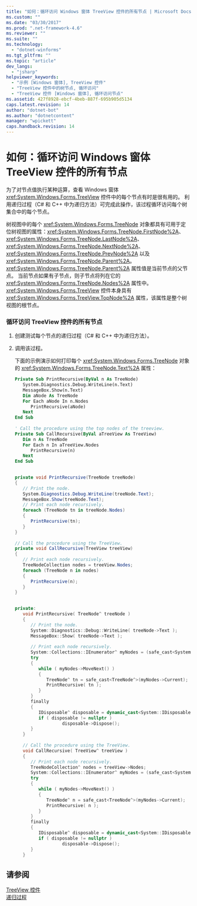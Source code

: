 ```yaml
---
title: "如何：循环访问 Windows 窗体 TreeView 控件的所有节点 | Microsoft Docs"
ms.custom: ""
ms.date: "03/30/2017"
ms.prod: ".net-framework-4.6"
ms.reviewer: ""
ms.suite: ""
ms.technology: 
  - "dotnet-winforms"
ms.tgt_pltfrm: ""
ms.topic: "article"
dev_langs: 
  - "jsharp"
helpviewer_keywords: 
  - "示例 [Windows 窗体], TreeView 控件"
  - "TreeView 控件中的树节点, 循环访问"
  - "TreeView 控件 [Windows 窗体], 循环访问节点"
ms.assetid: 427f8928-ebcf-4beb-887f-695b905d5134
caps.latest.revision: 14
author: "dotnet-bot"
ms.author: "dotnetcontent"
manager: "wpickett"
caps.handback.revision: 14
---
```

# 如何：循环访问 Windows 窗体 TreeView 控件的所有节点
为了对节点值执行某种运算，查看 Windows 窗体 <xref:System.Windows.Forms.TreeView> 控件中的每个节点有时是很有用的。  利用递归过程（C\# 和 C\+\+ 中为递归方法）可完成此操作，该过程循环访问每个树集合中的每个节点。  
  
 树视图中的每个 <xref:System.Windows.Forms.TreeNode> 对象都具有可用于定位树视图的属性：<xref:System.Windows.Forms.TreeNode.FirstNode%2A>、<xref:System.Windows.Forms.TreeNode.LastNode%2A>、<xref:System.Windows.Forms.TreeNode.NextNode%2A>、<xref:System.Windows.Forms.TreeNode.PrevNode%2A> 以及 <xref:System.Windows.Forms.TreeNode.Parent%2A>。  <xref:System.Windows.Forms.TreeNode.Parent%2A> 属性值是当前节点的父节点。  当前节点如果有子节点，则子节点将列在它的 <xref:System.Windows.Forms.TreeNode.Nodes%2A> 属性中。  <xref:System.Windows.Forms.TreeView> 控件本身具有 <xref:System.Windows.Forms.TreeView.TopNode%2A> 属性，该属性是整个树视图的根节点。  
  
### 循环访问 TreeView 控件的所有节点  
  
1.  创建测试每个节点的递归过程（C\# 和 C\+\+ 中为递归方法）。  
  
2.  调用该过程。  
  
     下面的示例演示如何打印每个 <xref:System.Windows.Forms.TreeNode> 对象的 <xref:System.Windows.Forms.TreeNode.Text%2A> 属性：  
  
    ```vb  
    Private Sub PrintRecursive(ByVal n As TreeNode)  
       System.Diagnostics.Debug.WriteLine(n.Text)  
       MessageBox.Show(n.Text)  
       Dim aNode As TreeNode  
       For Each aNode In n.Nodes  
          PrintRecursive(aNode)  
       Next  
    End Sub  
  
    ' Call the procedure using the top nodes of the treeview.  
    Private Sub CallRecursive(ByVal aTreeView As TreeView)  
       Dim n As TreeNode  
       For Each n In aTreeView.Nodes  
          PrintRecursive(n)  
       Next  
    End Sub  
  
    ```  
  
    ```csharp  
    private void PrintRecursive(TreeNode treeNode)  
    {  
       // Print the node.  
       System.Diagnostics.Debug.WriteLine(treeNode.Text);  
       MessageBox.Show(treeNode.Text);  
       // Print each node recursively.  
       foreach (TreeNode tn in treeNode.Nodes)  
       {  
          PrintRecursive(tn);  
       }  
    }  
  
    // Call the procedure using the TreeView.  
    private void CallRecursive(TreeView treeView)  
    {  
       // Print each node recursively.  
       TreeNodeCollection nodes = treeView.Nodes;  
       foreach (TreeNode n in nodes)  
       {  
          PrintRecursive(n);  
       }  
    }  
  
    ```  
  
    ```cpp  
    private:  
       void PrintRecursive( TreeNode^ treeNode )  
       {  
          // Print the node.  
          System::Diagnostics::Debug::WriteLine( treeNode->Text );  
          MessageBox::Show( treeNode->Text );  
  
          // Print each node recursively.  
          System::Collections::IEnumerator^ myNodes = (safe_cast<System::Collections::IEnumerable^>(treeNode->Nodes))->GetEnumerator();  
          try  
          {  
             while ( myNodes->MoveNext() )  
             {  
                TreeNode^ tn = safe_cast<TreeNode^>(myNodes->Current);  
                PrintRecursive( tn );  
             }  
          }  
          finally  
          {  
             IDisposable^ disposable = dynamic_cast<System::IDisposable^>(myNodes);  
             if ( disposable != nullptr )  
                      disposable->Dispose();  
          }  
       }  
  
       // Call the procedure using the TreeView.  
       void CallRecursive( TreeView^ treeView )  
       {  
          // Print each node recursively.  
          TreeNodeCollection^ nodes = treeView->Nodes;  
          System::Collections::IEnumerator^ myNodes = (safe_cast<System::Collections::IEnumerable^>(nodes))->GetEnumerator();  
          try  
          {  
             while ( myNodes->MoveNext() )  
             {  
                TreeNode^ n = safe_cast<TreeNode^>(myNodes->Current);  
                PrintRecursive( n );  
             }  
          }  
          finally  
          {  
             IDisposable^ disposable = dynamic_cast<System::IDisposable^>(myNodes);  
             if ( disposable != nullptr )  
                      disposable->Dispose();  
          }  
       }  
    ```  
  
## 请参阅  
 [TreeView 控件](../../../../docs/framework/winforms/controls/treeview-control-windows-forms.md)   
 [递归过程](../Topic/Recursive%20Procedures%20\(Visual%20Basic\).md)